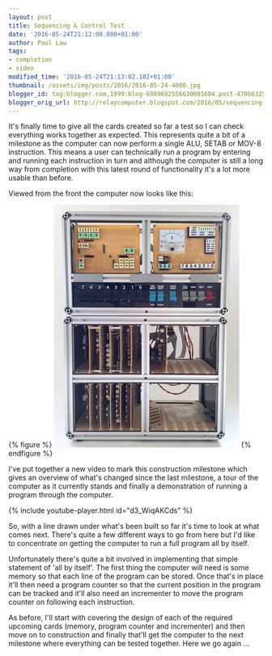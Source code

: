 ```yaml
---
layout: post
title: Sequencing & Control Test
date: '2016-05-24T21:12:00.000+01:00'
author: Paul Law
tags:
- completion
- video
modified_time: '2016-05-24T21:13:02.102+01:00'
thumbnail: /assets/img/posts/2016/2016-05-24-4000.jpg
blogger_id: tag:blogger.com,1999:blog-6989692556630001604.post-4706632519475100222
blogger_orig_url: http://relaycomputer.blogspot.com/2016/05/sequencing-control-test.html
---
```


It's finally time to give all the cards created so far a test so I can check 
everything works together as expected. This represents quite a bit of a 
milestone as the computer can now perform a single ALU, SETAB or MOV-8 
instruction. This means a user can technically run a program by entering and 
running each instruction in turn and although the computer is still a long way 
from completion with this latest round of functionality it's a lot more usable 
than before.

Viewed from the front the computer now looks like 
this:

{% figure %}
![Relay Computer (front view)](/assets/img/posts/2016/2016-05-24-0000.jpg)
{% endfigure %}

I've put together a new video to mark this construction milestone 
which gives an overview of what's changed since the last milestone, a tour of 
the computer as it currently stands and finally a demonstration of running a 
program through the computer.

{% include youtube-player.html id="d3_WiqAKCds" %}

So, 
with a line drawn under what's been built so far it's time to look at what 
comes next. There's quite a few different ways to go from here but I'd like to 
concentrate on getting the computer to run a full program all by itself.

Unfortunately there's quite a bit involved in implementing that simple 
statement of 'all by itself'. The first thing the computer will need is some 
memory so that each line of the program can be stored. Once that's in place 
it'll then need a program counter so that the current position in the program 
can be tracked and it'll also need an incrementer to move the program counter 
on following each instruction.

As before, I'll start with covering 
the design of each of the required upcoming cards (memory, program counter and 
incrementer) and then move on to construction and finally that'll get the 
computer to the next milestone where everything can be tested together. Here 
we go again ... 